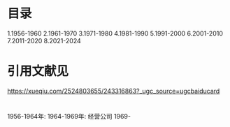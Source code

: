 # 目录
1.1956-1960
2.1961-1970
3.1971-1980
4.1981-1990
5.1991-2000
6.2001-2010
7.2011-2020
8.2021-2024

# 引用文献见
https://xueqiu.com/2524803655/243316863?_ugc_source=ugcbaiducard


#
1956-1964年:
1964-1969年: 经营公司
1969-